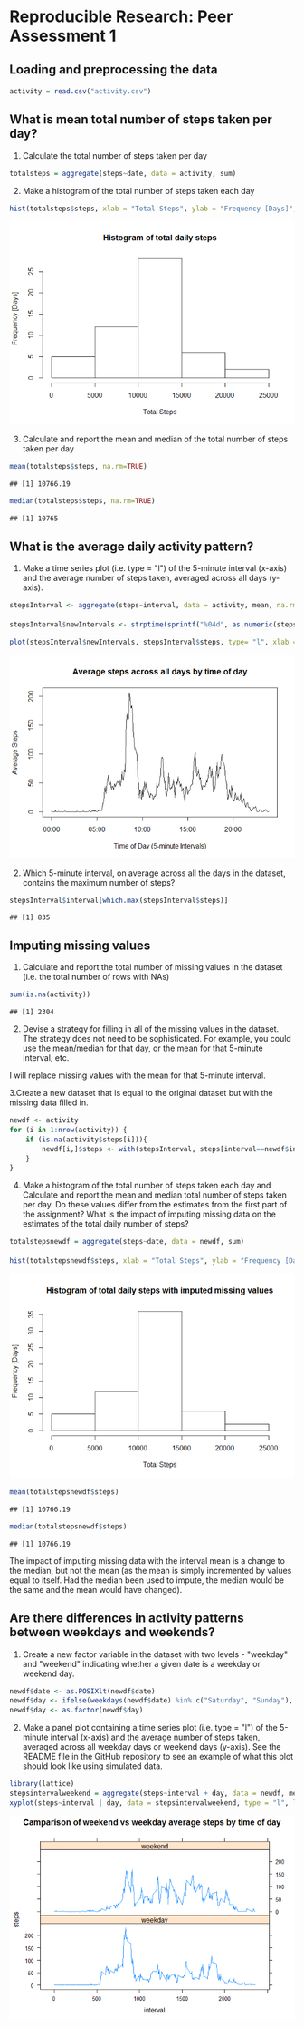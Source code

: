 # Reproducible Research: Peer Assessment 1


## Loading and preprocessing the data

```r
activity = read.csv("activity.csv")
```



## What is mean total number of steps taken per day?
1. Calculate the total number of steps taken per day

```r
totalsteps = aggregate(steps~date, data = activity, sum)
```
2. Make a histogram of the total number of steps taken each day

```r
hist(totalsteps$steps, xlab = "Total Steps", ylab = "Frequency [Days]", main="Histogram of total daily steps")
```

![](PA1_template_files/figure-html/histtotal-1.png) 

3. Calculate and report the mean and median of the total number of steps taken per day

```r
mean(totalsteps$steps, na.rm=TRUE)
```

```
## [1] 10766.19
```

```r
median(totalsteps$steps, na.rm=TRUE)
```

```
## [1] 10765
```


## What is the average daily activity pattern?
1. Make a time series plot (i.e. type = "l") of the 5-minute interval (x-axis) and the average number of steps taken, averaged across all days (y-axis).

```r
stepsInterval <- aggregate(steps~interval, data = activity, mean, na.rm = TRUE)

stepsInterval$newIntervals <- strptime(sprintf("%04d", as.numeric(stepsInterval$interval)), format="%H%M")
```



```r
plot(stepsInterval$newIntervals, stepsInterval$steps, type= "l", xlab = "Time of Day (5-minute Intervals)", ylab = "Average Steps", main = "Average steps across all days by time of day")
```

![](PA1_template_files/figure-html/timeseriesinterval-1.png) 

2. Which 5-minute interval, on average across all the days in the dataset, contains the maximum number of steps?

```r
stepsInterval$interval[which.max(stepsInterval$steps)]
```

```
## [1] 835
```
## Imputing missing values
1. Calculate and report the total number of missing values in the dataset (i.e. the total number of rows with NAs)


```r
sum(is.na(activity))
```

```
## [1] 2304
```

2. Devise a strategy for filling in all of the missing values in the dataset. The strategy does not need to be sophisticated. For example, you could use the mean/median for that day, or the mean for that 5-minute interval, etc.

I will replace missing values with the mean for that 5-minute interval.

3.Create a new dataset that is equal to the original dataset but with the missing data filled in.


```r
newdf <- activity
for (i in 1:nrow(activity)) {
    if (is.na(activity$steps[i])){
        newdf[i,]$steps <- with(stepsInterval, steps[interval==newdf$interval[i]])
    }
}
```

4. Make a histogram of the total number of steps taken each day and Calculate and report the mean and median total number of steps taken per day. Do these values differ from the estimates from the first part of the assignment? What is the impact of imputing missing data on the estimates of the total daily number of steps?


```r
totalstepsnewdf = aggregate(steps~date, data = newdf, sum)

hist(totalstepsnewdf$steps, xlab = "Total Steps", ylab = "Frequency [Days]", main="Histogram of total daily steps with imputed missing values" )
```

![](PA1_template_files/figure-html/histimpute-1.png) 

```r
mean(totalstepsnewdf$steps)
```

```
## [1] 10766.19
```

```r
median(totalstepsnewdf$steps)
```

```
## [1] 10766.19
```
The impact of imputing missing data with the interval mean is a change to the median, but not the mean (as the mean is simply incremented by values equal to itself. Had the median been used to impute, the median would be the same and the mean would have changed).

## Are there differences in activity patterns between weekdays and weekends?
1. Create a new factor variable in the dataset with two levels - "weekday" and "weekend" indicating whether a given date is a weekday or weekend day.

```r
newdf$date <- as.POSIXlt(newdf$date)
newdf$day <- ifelse(weekdays(newdf$date) %in% c("Saturday", "Sunday"), "weekend", "weekday")    
newdf$day <- as.factor(newdf$day)    
```

2. Make a panel plot containing a time series plot (i.e. type = "l") of the 5-minute interval (x-axis) and the average number of steps taken, averaged across all weekday days or weekend days (y-axis). See the README file in the GitHub repository to see an example of what this plot should look like using simulated data.


```r
library(lattice)
stepsintervalweekend = aggregate(steps~interval + day, data = newdf, mean)
xyplot(steps~interval | day, data = stepsintervalweekend, type = "l", layout = c(1,2), main = "Camparison of weekend vs weekday average steps by time of day")
```

![](PA1_template_files/figure-html/weekendinterval-1.png) 

